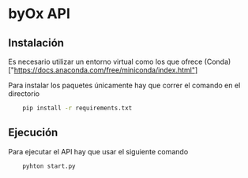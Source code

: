 # byOx API
## Instalación
Es necesario utilizar un entorno virtual como los que ofrece (Conda)["https://docs.anaconda.com/free/miniconda/index.html"]

Para instalar los paquetes únicamente hay que correr el comando en el directorio

```bash
    pip install -r requirements.txt
```

## Ejecución
Para ejecutar el API hay que usar el siguiente comando

```bash
    pyhton start.py
```